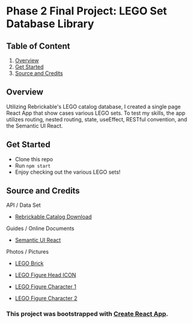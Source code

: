 # Phase 2 Final Project: LEGO Set Database Library

<!-- Gif of webpage functioning preview -->


## Table of Content

1. [Overview](#overview)
2. [Get Started](#get-started)
3. [Source and Credits](#source-and-credits)


## Overview

Utilizing Rebrickable's LEGO catalog database, I created a single page React App that show cases various LEGO sets. To test my skills, the app utilizes routing, nested routing, state, useEffect, RESTful convention, and the Semantic UI React.


## Get Started

- Clone this repo
- Run `npm start`
- Enjoy checking out the various LEGO sets!


## Source and Credits

API / Data Set
- [Rebrickable Catalog Download](https://rebrickable.com/downloads/)

Guides / Online Documents
- [Semantic UI React](https://react.semantic-ui.com/) 

Photos / Pictures
- [LEGO Brick](https://27gen.com/2016/04/04/consider-the-lego-brick/)

- [LEGO Figure Head ICON](https://icon-icons.com/icon/lego-figure-head-smile-toy/108508)

- [LEGO Figure Character 1](https://www.amazon.com/LEGO-Movie-Minifigure-Wyldstyle-Hoodie/dp/B00HNY2RCU)

- [LEGO Figure Character 2](https://www.minifiguresdisplay.com/products/awesome-remix-emmet-lego-movie-2-minifigure)


### This project was bootstrapped with [Create React App](https://github.com/facebook/create-react-app).

